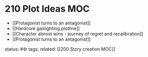 # 210 Plot Ideas MOC

- [[Protagonist turns to an antagonist]]
- [[Hardcore gaslighting plotline]] 
- [[Character almost wins - journey of regret and recalibration]]
- [[Protagonist turns to an antagonist]]






status: #⚙️ 
tags: 
related: [[200 Story creation MOC]] 

